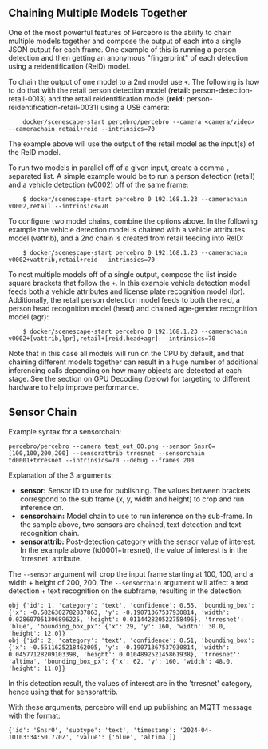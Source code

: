 
## Chaining Multiple Models Together

One of the most powerful features of Percebro is the ability to chain multiple models together and compose the output of each into a single JSON output for each frame. One example of this is running a person detection and then getting an anonymous "fingerprint" of each detection using a reidentification (ReID) model.

To chain the output of one model to a 2nd model use `+`.  The following is how to do that with the retail person detection model (**retail:** person-detection-retail-0013) and the retail reidentification model (**reid:** person-reidentification-retail-0031) using a USB camera:

        docker/scenescape-start percebro/percebro --camera <camera/video> --camerachain retail+reid --intrinsics=70

The example above will use the output of the retail model as the input(s) of the ReID model.

To run two models in parallel off of a given input, create a comma `,` separated list. A simple example would be to run a person detection (retail) and a vehicle detection (v0002) off of the same frame:

        $ docker/scenescape-start percebro 0 192.168.1.23 --camerachain v0002,retail --intrinsics=70

To configure two model chains, combine the options above. In the following example the vehicle detection model is chained with a vehicle attributes model (vattrib), and a 2nd chain is created from retail feeding into ReID:

        $ docker/scenescape-start percebro 0 192.168.1.23 --camerachain v0002+vattrib,retail+reid --intrinsics=70

To nest multiple models off of a single output, compose the list inside square brackets that follow the `+`. In this example vehicle detection model feeds both a vehicle attributes and license plate recognition model (lpr).  Additionally, the retail person detection model feeds to both the reid, a person head recognition model (head) and chained age-gender recognition model (agr):

        $ docker/scenescape-start percebro 0 192.168.1.23 --camerachain v0002+[vattrib,lpr],retail+[reid,head+agr] --intrinsics=70

Note that in this case all models will run on the CPU by default, and that chaining different models together can result in a huge number of additional inferencing calls depending on how many objects are detected at each stage. See the section on GPU Decoding (below) for targeting to different hardware to help improve performance.


## Sensor Chain

Example syntax for a sensorchain:

    percebro/percebro --camera test_out_00.png --sensor Snsr0=[100,100,200,200] --sensorattrib trresnet --sensorchain td0001+trresnet --intrinsics=70 --debug --frames 200

Explanation of the 3 arguments:
- **sensor:** Sensor ID to use for publishing. The values between brackets correspond to the sub frame (x, y, width and height) to crop and run inference on.
- **sensorchain:** Model chain to use to run inference on the sub-frame. In the sample above, two sensors are chained, text detection and text recognition chain.
- **sensorattrib:** Post-detection category with the sensor value of interest. In the example above (td0001+trresnet), the value of interest is in the 'trresnet' attribute.

The `--sensor` argument will crop the input frame starting at 100, 100, and a width + height of 200, 200.
The `--sensorchain` argument will affect a text detection + text recognition on the subframe, resulting in the detection:

    obj {'id': 1, 'category': 'text', 'confidence': 0.55, 'bounding_box': {'x': -0.5826302782837863, 'y': -0.19071367537930814, 'width': 0.028607051306896225, 'height': 0.011442820522758496}, 'trresnet': 'blue', 'bounding_box_px': {'x': 29, 'y': 160, 'width': 30.0, 'height': 12.0}}
    obj {'id': 2, 'category': 'text', 'confidence': 0.51, 'bounding_box': {'x': -0.5511625218462005, 'y': -0.19071367537930814, 'width': 0.04577128209103398, 'height': 0.010489252145861938}, 'trresnet': 'altima', 'bounding_box_px': {'x': 62, 'y': 160, 'width': 48.0, 'height': 11.0}}

In this detection result, the values of interest are in the 'trresnet' category, hence using that for sensorattrib.

With these arguments, percebro will end up publishing an MQTT message with the format:

    {'id': 'Snsr0', 'subtype': 'text', 'timestamp': '2024-04-10T03:34:50.770Z', 'value': ['blue', 'altima']}
